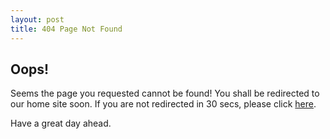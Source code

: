 ```yaml
---
layout: post
title: 404 Page Not Found
---
```

## Oops!
Seems the page you requested cannot be found! You shall be redirected to our home site soon. If you are not redirected in 30 secs, please click [here](https://rachitkeertidas.github.io/index.html).

Have a great day ahead.
